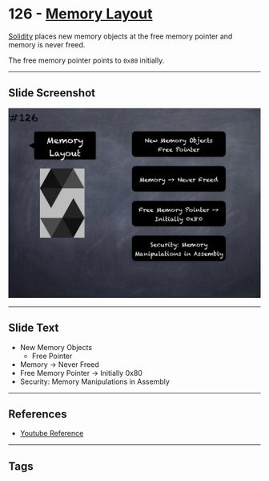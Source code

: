 # 126 - [Memory Layout](Memory%20Layout.md)
[Solidity](../2.%20Solidity%20101/Solidity.md) places new memory objects at the free memory pointer and memory is never freed. 

The free memory pointer points to `0x80` initially.

___
## Slide Screenshot
![126.jpg](../../images/3.%20Solidity%20201/126.jpg)
___
## Slide Text
- New Memory Objects
	- Free Pointer
- Memory -> Never Freed
- Free Memory Pointer -> Initially 0x80
- Security: Memory Manipulations in Assembly
___
## References
- [Youtube Reference](https://youtu.be/TqMIbouwePE?t=562)
___
## Tags